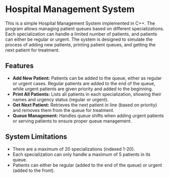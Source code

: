 # Hospital Management System

This is a simple Hospital Management System implemented in C++. The program allows managing patient queues based on different specializations. Each specialization can handle a limited number of patients, and patients can either be regular or urgent. The system is designed to simulate the process of adding new patients, printing patient queues, and getting the next patient for treatment.

## Features

- **Add New Patient:** Patients can be added to the queue, either as regular or urgent cases. Regular patients are added to the end of the queue, while urgent patients are given priority and added to the beginning.
- **Print All Patients:** Lists all patients in each specialization, showing their names and urgency status (regular or urgent).
- **Get Next Patient:** Retrieves the next patient in line (based on priority) and removes them from the queue for treatment.
- **Queue Management:** Handles queue shifts when adding urgent patients or serving patients to ensure proper queue management.

## System Limitations

- There are a maximum of 20 specializations (indexed 1-20).
- Each specialization can only handle a maximum of 5 patients in its queue.
- Patients can either be regular (added to the end of the queue) or urgent (added to the front).

